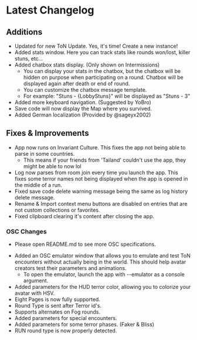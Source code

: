 ﻿# Latest Changelog

## Additions
- Updated for new ToN Update. Yes, it's time! Create a new instance!
- Added stats window. Here you can track stats like rounds won/lost, killer stuns, etc...
- Added chatbox stats display. (Only shown on Intermissions)
	- You can display your stats in the chatbox, but the chatbox will be hidden on purpose when participating on a round. Chatbox will be displayed again after death or end of round.
	- You can customize the chatbox message template.
	- For example: "Stuns - {LobbyStuns}" will be displayed as "Stuns - 3"
- Added more keyboard navigation. (Suggested by YoBro)
- Save code will now display the Map where you survived.
- Added German localization (Provided by @sageyx2002)

## Fixes & Improvements
- App now runs on Invariant Culture. This fixes the app not being able to parse in some countries.
	- This means if your friends from 'Tailand' couldn't use the app, they might be able to now lol
- Log now parses from room join every time you launch the app. This fixes some terror names not being displayed when the app is opened in the middle of a run.
- Fixed save code delete warning message being the same as log history delete message.
- Rename & Import context menu buttons are disabled on entries that are not custom collections or favorites.
- Fixed clipboard clearing it's content after closing the app.

### OSC Changes
* Please open README.md to see more OSC specifications.
- Added an OSC emulator window that allows you to emulate and test ToN encounters without actually being in the world. This should help avatar creators test their parameters and animations.
	- To open the emulator, launch the app with --emulator as a console argument.
- Added parameters for the HUD terror color, allowing you to colorize your avatar with HSV.
- Eight Pages is now fully supported.
- Round Type is sent after Terror id's.
- Supports alternates on Fog rounds.
- Added parameters for special encounters.
- Added parameters for some terror phases. (Faker & Bliss)
- RUN round type is now properly detected.